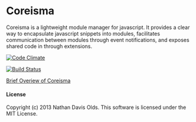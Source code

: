 Coreisma
========

Coreisma is a lightweight module manager for javascript.  It provides a clear way to encapsulate javascript snippets into modules, facilitates communication between modules through event notifications, and exposes shared code in through extensions.

[![Code Climate](https://codeclimate.com/github/natedavisolds/coreisma.png)](https://codeclimate.com/github/natedavisolds/coreisma)

[![Build Status](https://travis-ci.org/natedavisolds/coreisma.png?branch=master)](https://travis-ci.org/natedavisolds/coreisma)

[Brief Overiew of Coreisma](https://github.com/natedavisolds/coreisma/wiki/Coreisma-Overview)

#### License
Copyright (c) 2013 Nathan Davis Olds. This software is licensed under the MIT License.
